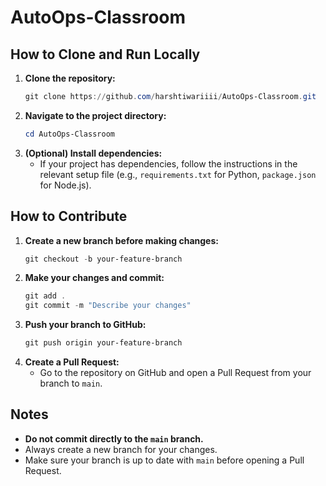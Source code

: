 # AutoOps-Classroom

## How to Clone and Run Locally

1. **Clone the repository:**
   ```powershell
   git clone https://github.com/harshtiwariiii/AutoOps-Classroom.git
   ```
2. **Navigate to the project directory:**
   ```powershell
   cd AutoOps-Classroom
   ```
3. **(Optional) Install dependencies:**
   - If your project has dependencies, follow the instructions in the relevant setup file (e.g., `requirements.txt` for Python, `package.json` for Node.js).

## How to Contribute

1. **Create a new branch before making changes:**
   ```powershell
   git checkout -b your-feature-branch
   ```
2. **Make your changes and commit:**
   ```powershell
   git add .
   git commit -m "Describe your changes"
   ```
3. **Push your branch to GitHub:**
   ```powershell
   git push origin your-feature-branch
   ```
4. **Create a Pull Request:**
   - Go to the repository on GitHub and open a Pull Request from your branch to `main`.

## Notes
- **Do not commit directly to the `main` branch.**
- Always create a new branch for your changes.
- Make sure your branch is up to date with `main` before opening a Pull Request.
